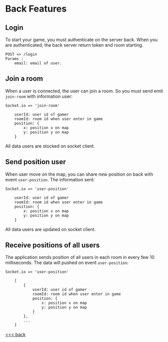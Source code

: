 # Back Features

## Login
To start your game, you must authenticate on the server back.
When you are authenticated, the back server return token and room starting.
```
POST => /login 
Params : 
    email: email of user.
```

## Join a room
When a user is connected, the user can join a room.
So you must send emit `join-room` with information user:
```
Socket.io => 'join-room'

    userId: user id of gamer
    roomId: room id when user enter in game
    position: {
        x: position x on map
        y: position y on map
    }
```
All data users are stocked on socket client.

## Send position user
When user move on the map, you can share new position on back with event  `user-position`.
The information sent:
```
Socket.io => 'user-position'

    userId: user id of gamer
    roomId: room id when user enter in game
    position: {
        x: position x on map
        y: position y on map
    }
```
All data users are updated on socket client.

## Receive positions of all users
The application sends position of all users in each room in every few 10 milliseconds.
The data will pushed on event `user-position`:
```
Socket.io => 'user-position'

    [
        {
            userId: user id of gamer
            roomId: room id when user enter in game
            position: {
                x: position x on map
                y: position y on map
            }
        },
        ...
    ]
```

[<<< back](../README.md) 